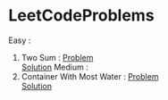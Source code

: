 # LeetCodeProblems

Easy : 
   1. Two Sum  : 
       [Problem](https://leetcode.com/problems/two-sum//)  
       [Solution](https://github.com/ktariayman/LeetCodeProblems/blob/main/Find_Two_Sum.js)
Medium :
   11. Container With Most Water : 
       [Problem](https://leetcode.com/problems/container-with-most-water//)  
       [Solution](https://github.com/ktariayman/LeetCodeProblems/blob/main/Container_with_most_water.js)
